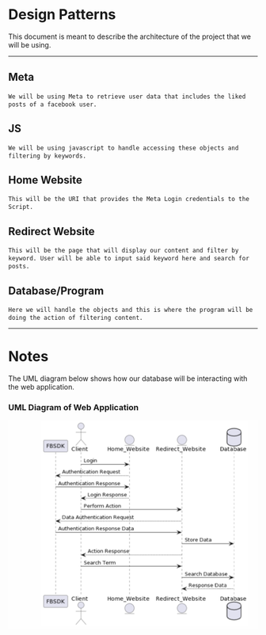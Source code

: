 Design Patterns<a name="TOP"></a>
==============================
This document is meant to describe the architecture of the project that we will be using.
- - - - - - - - -

## Meta
    We will be using Meta to retrieve user data that includes the liked posts of a facebook user.

## JS
    We will be using javascript to handle accessing these objects and filtering by keywords.

## Home Website
    This will be the URI that provides the Meta Login credentials to the Script.

## Redirect Website
    This will be the page that will display our content and filter by keyword. User will be able to input said keyword here and search for posts.

## Database/Program
    Here we will handle the objects and this is where the program will be doing the action of filtering content.

  
- - - - - - - - -


# Notes

The UML diagram below shows how our database will be interacting with the web application.

### UML Diagram of Web Application
![Image](./Images/UMLDiagram.png)
